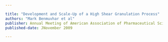 ```yaml
---

title: "Development and Scale-Up of a High Shear Granulation Process"
authors: "Mark Benmuvhar et al"
publisher: Annual Meeting of American Association of Pharmaceutical Scientists, Los Angeles, CA
published-date: JNovember 2009

---
```


